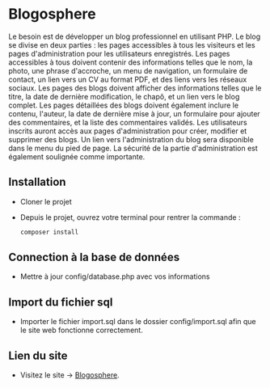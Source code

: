 # Blogosphere

  Le besoin est de développer un blog professionnel en utilisant PHP. Le blog se divise en deux parties : les pages accessibles à tous les visiteurs et les pages d'administration pour les utilisateurs enregistrés. Les pages accessibles à tous doivent contenir des informations telles que le nom, la photo, une phrase d'accroche, un menu de navigation, un formulaire de contact, un lien vers un CV au format PDF, et des liens vers les réseaux sociaux. Les pages des blogs doivent afficher des informations telles que le titre, la date de dernière modification, le chapô, et un lien vers le blog complet. Les pages détaillées des blogs doivent également inclure le contenu, l'auteur, la date de dernière mise à jour, un formulaire pour ajouter des commentaires, et la liste des commentaires validés. Les utilisateurs inscrits auront accès aux pages d'administration pour créer, modifier et supprimer des blogs. Un lien vers l'administration du blog sera disponible dans le menu du pied de page. La sécurité de la partie d'administration est également soulignée comme importante.

## Installation

- Cloner le projet
- Depuis le projet, ouvrez votre terminal pour rentrer la commande :
  
  ```bash
  composer install

## Connection à la base de données 

- Mettre à jour config/database.php avec vos informations

## Import du fichier sql

- Importer le fichier import.sql dans le dossier config/import.sql afin que le site web fonctionne correctement.

## Lien du site

- Visitez le site -> [Blogosphere](https://blogosphere.killianfilatre.fr/).
